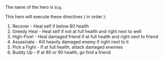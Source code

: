 The name of the hero is `big`.

This hero will execute these directives ( in order ):

1. Recover - Heal self if below 80 health
2. Greedy Heal - Heal self if not at full health and right next to well
3. High-Five! - Heal damaged friend if at full health and right next to friend
4. Assasinate - Kill heavily damaged enemy if right next to it
5. Pick a Fight - If at full health, attack damaged enemies
6. Buddy Up - If at 80 or 90 health, go find a friend
